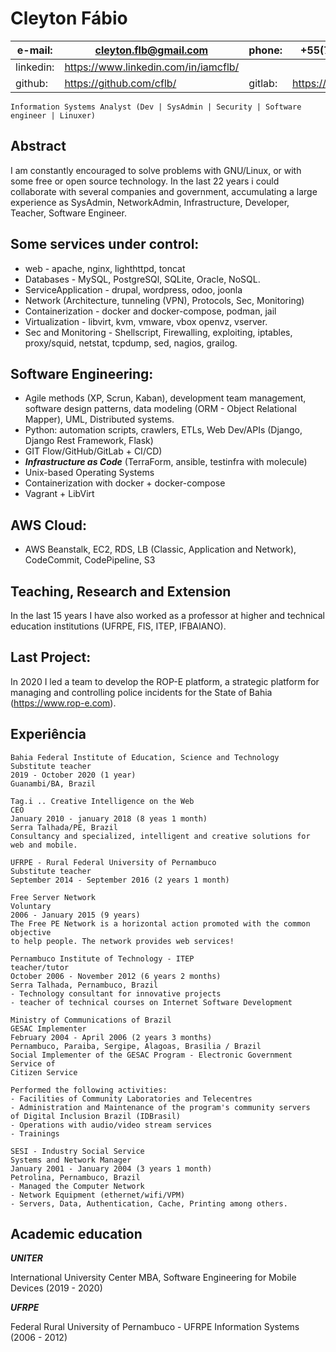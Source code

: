 # Cleyton Fábio

| e-mail:|cleyton.flb@gmail.com | phone: | +55(74)933005604 |
|---|---|---|---|
|linkedin:| https://www.linkedin.com/in/iamcflb/ | 
| github: | https://github.com/cflb/ | gitlab:| https://gitlab.com/pixi3s |


```
Information Systems Analyst (Dev | SysAdmin | Security | Software engineer | Linuxer)
```

## Abstract

I am constantly encouraged to solve problems with GNU/Linux, or with some free or open source technology. In the last 22 years i could collaborate with several companies and government, accumulating a large experience as SysAdmin, NetworkAdmin, Infrastructure, Developer, Teacher, Software Engineer.

## Some services under control:
- web - apache, nginx, lighthttpd, toncat
- Databases - MySQL, PostgreSQl, SQLite, Oracle, NoSQL.
- ServiceApplication - drupal, wordpress, odoo, joonla
- Network (Architecture, tunneling (VPN), Protocols, Sec, Monitoring)
- Containerization - docker and docker-compose, podman, jail
- Virtualization - libvirt, kvm, vmware, vbox openvz, vserver.
- Sec and Monitoring - Shellscript, Firewalling, exploiting, iptables, proxy/squid, netstat, tcpdump, sed, nagios, grailog. 

## Software Engineering:
- Agile methods (XP, Scrun, Kaban), development team management, software design patterns, data modeling (ORM - Object Relational Mapper), UML, Distributed systems.
- Python: automation scripts, crawlers, ETLs, Web Dev/APIs (Django, Django Rest Framework, Flask)
- GIT Flow/GitHub/GitLab + CI/CD)
- ***Infrastructure as Code*** (TerraForm, ansible, testinfra with molecule)
- Unix-based Operating Systems
- Containerization with docker + docker-compose
- Vagrant + LibVirt


## AWS Cloud:
- AWS Beanstalk, EC2, RDS, LB (Classic, Application and Network), CodeCommit, CodePipeline, S3

## Teaching, Research and Extension
In the last 15 years I have also worked as a professor at higher and technical education institutions (UFRPE, FIS, ITEP, IFBAIANO).

## Last Project:
In 2020 I led a team to develop the ROP-E platform, a strategic
platform for managing and controlling police incidents for the State of
Bahia (https://www.rop-e.com).

## Experiência
```
Bahia Federal Institute of Education, Science and Technology
Substitute teacher
2019 - October 2020 (1 year)
Guanambi/BA, Brazil
```
```
Tag.i .. Creative Intelligence on the Web
CEO
January 2010 - january 2018 (8 yeas 1 month)
Serra Talhada/PE, Brazil
Consultancy and specialized, intelligent and creative solutions for web and mobile.
```
```
UFRPE - Rural Federal University of Pernambuco
Substitute teacher
September 2014 - September 2016 (2 years 1 month)
```
```
Free Server Network
Voluntary
2006 - January 2015 (9 years)
The Free PE Network is a horizontal action promoted with the common objective
to help people. The network provides web services!
```
```
Pernambuco Institute of Technology - ITEP
teacher/tutor
October 2006 - November 2012 (6 years 2 months)
Serra Talhada, Pernambuco, Brazil
- Technology consultant for innovative projects
- teacher of technical courses on Internet Software Development
```
```
Ministry of Communications of Brazil
GESAC Implementer
February 2004 - April 2006 (2 years 3 months)
Pernambuco, Paraiba, Sergipe, Alagoas, Brasilia / Brazil
Social Implementer of the GESAC Program - Electronic Government Service of
Citizen Service

Performed the following activities:
- Facilities of Community Laboratories and Telecentres
- Administration and Maintenance of the program's community servers
of Digital Inclusion Brazil (IDBrasil)
- Operations with audio/video stream services
- Trainings
```
```
SESI - Industry Social Service
Systems and Network Manager
January 2001 - January 2004 (3 years 1 month)
Petrolina, Pernambuco, Brazil
- Managed the Computer Network
- Network Equipment (ethernet/wifi/VPM)
- Servers, Data, Authentication, Cache, Printing among others.
```

## Academic education

***UNITER***

International University Center
MBA, Software Engineering for Mobile Devices (2019 - 2020)

***UFRPE***

Federal Rural University of Pernambuco - UFRPE
Information Systems (2006 - 2012)
